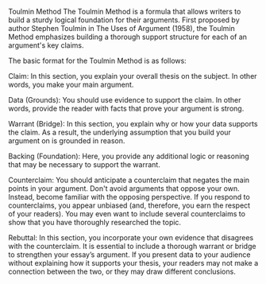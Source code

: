 Toulmin Method
The Toulmin Method is a formula that allows writers to build a sturdy logical foundation for their arguments. First proposed by author Stephen Toulmin in The Uses of Argument (1958), the Toulmin Method emphasizes building a thorough support structure for each of an argument's key claims.

The basic format for the Toulmin Method is as follows:

Claim: In this section, you explain your overall thesis on the subject. In other words, you make your main argument.

Data (Grounds): You should use evidence to support the claim. In other words, provide the reader with facts that prove your argument is strong.

Warrant (Bridge): In this section, you explain why or how your data supports the claim. As a result, the underlying assumption that you build your argument on is grounded in reason.

Backing (Foundation): Here, you provide any additional logic or reasoning that may be necessary to support the warrant.

Counterclaim: You should anticipate a counterclaim that negates the main points in your argument. Don't avoid arguments that oppose your own. Instead, become familiar with the opposing perspective.  If you respond to counterclaims, you appear unbiased (and, therefore, you earn the respect of your readers). You may even want to include several counterclaims to show that you have thoroughly researched the topic.

Rebuttal: In this section, you incorporate your own evidence that disagrees with the counterclaim. It is essential to include a thorough warrant or bridge to strengthen your essay’s argument. If you present data to your audience without explaining how it supports your thesis, your readers may not make a connection between the two, or they may draw different conclusions.
